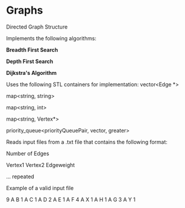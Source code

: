 # Graphs
Directed Graph Structure

Implements the following algorithms:

**Breadth First Search**

**Depth First Search**

**Dijkstra's Algorithm**

Uses the following STL containers for implementation:
vector<Edge \*>

map<string, string>

map<string, int>

map<string, Vertex*>

priority_queue<priorityQueuePair, vector<priorityQueuePair>, greater<priorityQueuePair>>
  

Reads input files from a .txt file that contains the following format:

Number of Edges

Vertex1 Vertex2 Edgeweight

... repeated

Example of a valid input file

9
A   B   1
A   C   1
A   D   2
A   E   1
A   F   4
A   X   1
A   H   1
A   G   3
A   Y   1
  

